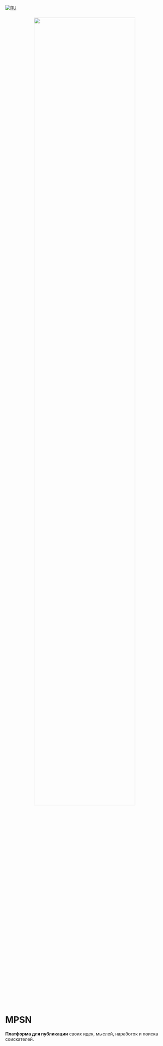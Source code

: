 [![RU](https://img.shields.io/badge/lang-ru-blue.svg)](https://cs9.pikabu.ru/post_img/big/2019/06/03/4/1559535418171643468.jpg)

<h3 align="center">
<img align="center" width="80%" src=https://i.ibb.co/fzBNCQVx/banner.png style="border-radius:5%" />
</h3>

# MPSN
**Платформа для публикации** своих идея, мыслей, наработок и поиска соискателей.


